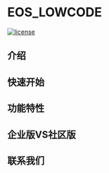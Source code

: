# EOS_LOWCODE

[![license](https://img.shields.io/badge/license-GPL-blue.svg)](/LICENSE)

## 介绍

## 快速开始

## 功能特性

## 企业版VS社区版

## 联系我们
